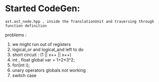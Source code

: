 # Started CodeGen:
	ast.ast_node.hpp , inside the TranslationUnit and traversing through function definition
problems :
1) we might run out of registers
2) logical_or and logical_and left to do 
3) short circuit : (1 || x++ || x++)
4) int , float global var = 1+2*3^2;
5) for(int i);
6) unary operators globals not working
7) switch case